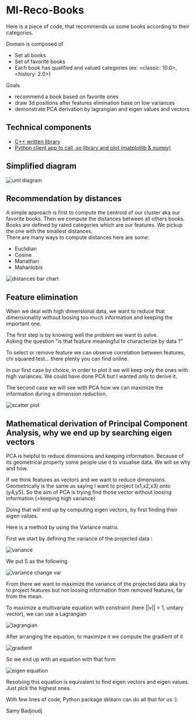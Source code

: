 # Ml-Reco-Books 

Here is a piece of code, that recommends us some books according to their categories.

Domain is composed of
- Set all books
- Set of favorite books
- Each book has qualified and valued categories (ex: <classic: 10.0>, <history: 2.0>)

Goals
- recommend a book based on favorite ones
- draw 3d positions after features elimination base on low variances
- demonstrate PCA derivation by lagrangian and eigen values and vectors

## Technical components
- [C++ written library](https://github.com/samyBadjoudj/ml-reco-books-cpp)
- [Python client app to call .so library and plot (matplotlib & numpy)](https://github.com/samyBadjoudj/ml-reco-books-python/)

## Simplified diagram

![uml diagram](https://github.com/samyBadjoudj/ml-reco-books-python/raw/master/images/diagram.png)

## Recommendation by distances

A simple approach is first to compute the centroid of our cluster aka our favorite books. Then we compute the distances between all others books. Books are defined by rated categories which are our features.
We pickup the one with the smallest distances.   
There are many ways to compute distances here are some:
- Euclidian
- Cosine
- Manathan
- Mahanlobis

![distances bar chart](https://github.com/samyBadjoudj/ml-reco-books-python/raw/master/images/distances.png)

## Feature elimination

When we deal with high dimensional data, we want to reduce that dimensionality without
loosing too much information and keeping the important one.  

The first step is by knowing well the problem we want to solve.  
Asking the question "is that feature meaningful to characterize by data ?"  

To select or remove feature we can observe correlation between features, chi squared test... there plenty you can find online.

In our first case by choice, in order to plot it we will keep only the ones with high variances. We could have done PCA but I wanted only to derive it.

The second case we will see with PCA how we can maximize the information during a dimension reduction.


 
![scatter plot](https://github.com/samyBadjoudj/ml-reco-books-python/raw/master/images/scatter.png)


## Mathematical derivation of Principal Component Analysis, why we end up by searching eigen vectors

PCA is helpful to reduce dimensions and keeping information. Because of its geometrical property some people use it to 
visualise data. We will se why and how.




If we think features as vectors and we want to reduce dimensions.
Geometrically is the same as saying I want to project (x1,x2,x3) onto (y4,y5). So the aim of PCA is trying find those vector without loosing information (=keeping high variance)
  
Doing that will end up by computing eigen vectors, by first finding their eigen values.  

Here is a method by using the Variance matrix.


First we start by defining the variance of the projected data :
   
![variance](https://github.com/samyBadjoudj/ml-reco-books-python/raw/master/images/variance.png)

We put S as the following

![variance change var](https://github.com/samyBadjoudj/ml-reco-books-python/raw/master/images/s_variance.png)

From there we want to maximize the variance of the projected data aka try to project features but not loosing information from removed features, far from the mean.  

To maximize a multivariate equation with constraint (here ||v|| = 1, unitary vector), we can use a Lagrangian
  
![lagrangian](https://github.com/samyBadjoudj/ml-reco-books-python/raw/master/images/lagrangian.png)
 
 After arranging the equation, to maximize it we compute the gradient of it
 
 ![gradient](https://github.com/samyBadjoudj/ml-reco-books-python/raw/master/images/gradient.png)
 
 So we end up with an equation with that form 
 
 ![eigen equation](https://github.com/samyBadjoudj/ml-reco-books-python/raw/master/images/eigen_equation.png)
 
 Resolving this equation is equivalent to find eigen vectors and eigen values. Just pick the highest ones.
 
 With few lines of code, Python package sklearn can do all that for us :).
 
 Samy Badjoudj
 
 
